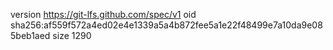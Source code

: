 version https://git-lfs.github.com/spec/v1
oid sha256:af559f572a4ed02e4e1339a5a4b872fee5a1e22f48499e7a10da9e085beb1aed
size 1290

